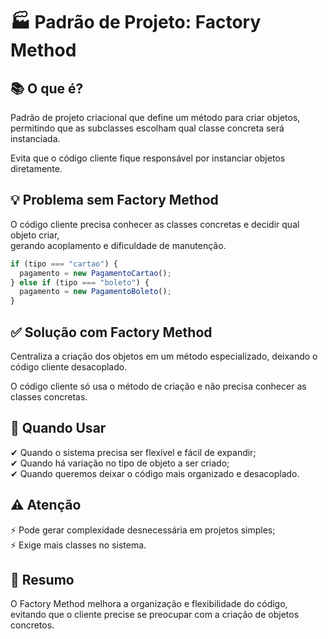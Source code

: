 # 🏭 Padrão de Projeto: Factory Method

## 📚 O que é?

Padrão de projeto criacional que define um método para criar objetos,  
permitindo que as subclasses escolham qual classe concreta será instanciada.

Evita que o código cliente fique responsável por instanciar objetos diretamente.

## 💡 Problema sem Factory Method

O código cliente precisa conhecer as classes concretas e decidir qual objeto criar,  
gerando acoplamento e dificuldade de manutenção.

```typescript
if (tipo === "cartao") {
  pagamento = new PagamentoCartao();
} else if (tipo === "boleto") {
  pagamento = new PagamentoBoleto();
}
```

## ✅ Solução com Factory Method

Centraliza a criação dos objetos em um método especializado, deixando o código cliente desacoplado.

O código cliente só usa o método de criação e não precisa conhecer as classes concretas.

## 🎯 Quando Usar

✔ Quando o sistema precisa ser flexível e fácil de expandir;  
✔ Quando há variação no tipo de objeto a ser criado;  
✔ Quando queremos deixar o código mais organizado e desacoplado.

## ⚠️ Atenção

⚡ Pode gerar complexidade desnecessária em projetos simples;  
⚡ Exige mais classes no sistema.

## 🧠 Resumo

O Factory Method melhora a organização e flexibilidade do código,  
evitando que o cliente precise se preocupar com a criação de objetos concretos.
